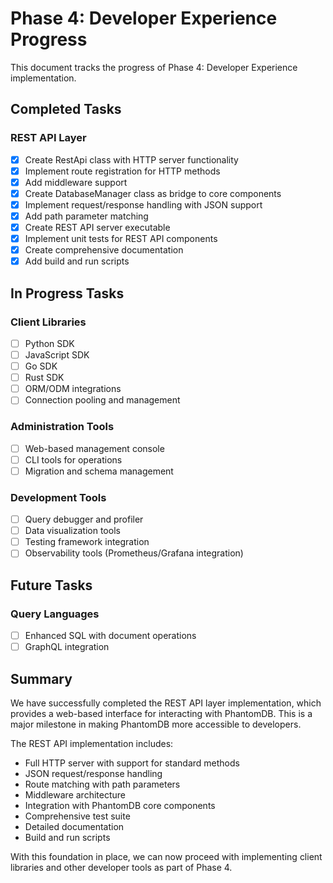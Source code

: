 # Phase 4: Developer Experience Progress

This document tracks the progress of Phase 4: Developer Experience implementation.

## Completed Tasks

### REST API Layer
- [x] Create RestApi class with HTTP server functionality
- [x] Implement route registration for HTTP methods
- [x] Add middleware support
- [x] Create DatabaseManager class as bridge to core components
- [x] Implement request/response handling with JSON support
- [x] Add path parameter matching
- [x] Create REST API server executable
- [x] Implement unit tests for REST API components
- [x] Create comprehensive documentation
- [x] Add build and run scripts

## In Progress Tasks

### Client Libraries
- [ ] Python SDK
- [ ] JavaScript SDK
- [ ] Go SDK
- [ ] Rust SDK
- [ ] ORM/ODM integrations
- [ ] Connection pooling and management

### Administration Tools
- [ ] Web-based management console
- [ ] CLI tools for operations
- [ ] Migration and schema management

### Development Tools
- [ ] Query debugger and profiler
- [ ] Data visualization tools
- [ ] Testing framework integration
- [ ] Observability tools (Prometheus/Grafana integration)

## Future Tasks

### Query Languages
- [ ] Enhanced SQL with document operations
- [ ] GraphQL integration

## Summary

We have successfully completed the REST API layer implementation, which provides a web-based interface for interacting with PhantomDB. This is a major milestone in making PhantomDB more accessible to developers.

The REST API implementation includes:
- Full HTTP server with support for standard methods
- JSON request/response handling
- Route matching with path parameters
- Middleware architecture
- Integration with PhantomDB core components
- Comprehensive test suite
- Detailed documentation
- Build and run scripts

With this foundation in place, we can now proceed with implementing client libraries and other developer tools as part of Phase 4.